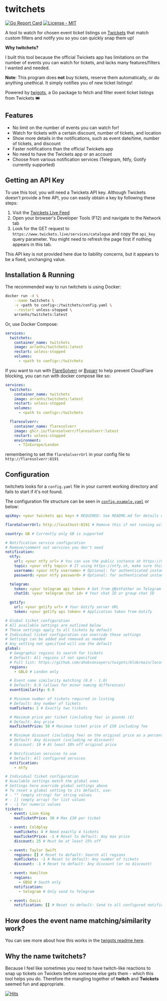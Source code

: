 # twitchets

[![Go Report Card](https://goreportcard.com/badge/github.com/ahobsonsayers/twitchets)](https://goreportcard.com/report/github.com/ahobsonsayers/twitchets)
[![License - MIT](https://img.shields.io/badge/License-MIT-9C27B0)](LICENSE)

A tool to watch for chosen event ticket listings on [Twickets](https://www.twickets.live) that match custom filters and notify you so you can quickly snap them up!

**Why twitchets?**

I built this tool because the official Twickets app has limitations on the number of events you can watch for tickets, and lacks many features/filters I wanted and needed.

**Note**: This program does **not** buy tickets, reserve them automatically, or do anything unethical. It simply notifies you of new ticket listings!

Powered by [twigots](https://github.com/ahobsonsayers/twigots), a Go package to fetch and filter event ticket listings from Twickets 🎟️

## Features

- No limit on the number of events you can watch for!
- Watch for tickets with a certain discount, number of tickets, and location
- Show more details in the notifications, such as event date/time, number of tickets, and discount
- Faster notifications than the official Twickets app
- No need to have the Twickets app or an account
- Choose from various notification services (Telegram, Ntfy, Gotify currently supported)

## Getting an API Key

To use this tool, you will need a Twickets API key. Although Twickets doesn't provide a free API, you can easily obtain a key by following these steps:

1. Visit the [Twickets Live Feed](https://www.twickets.live/app/catalog/browse)
2. Open your browser's Developer Tools (F12) and navigate to the Network tab
3. Look for the GET request to `https://www.twickets.live/services/catalogue` and copy the `api_key` query parameter. You might need to refresh the page first if nothing appears in this tab.

This API key is not provided here due to liability concerns, but it appears to be a fixed, unchanging value.

## Installation & Running

The recommended way to run twitchets is using Docker:

```bash
docker run -d \
    --name twitchets \
    -v <path to config>:/twitchets/config.yaml \
    --restart unless-stopped \
    arranhs/twitchets:latest
```

Or, use Docker Compose:

```yaml
services:
  twitchets:
    container_name: twitchets
    image: arranhs/twitchets:latest
    restart: unless-stopped
    volumes:
      - <path to config>:/twitchets
```

If you want to run with [FlareSolverr](https://github.com/FlareSolverr/FlareSolverr) or [Byparr](https://github.com/ThePhaseless/Byparr) to help prevent CloudFlare blocking, you can run with docker compose like so:

```yaml
services:
  twitchets:
    container_name: twitchets
    image: arranhs/twitchets:latest
    restart: unless-stopped
    volumes:
      - <path to config>:/twitchets

  flaresolverr:
    container_name: flaresolverr
    image: ghcr.io/flaresolverr/flaresolverr:latest
    restart: unless-stopped
    environment:
      - TZ=Europe/London
```

remembering to set the `flareSolverrUrl` in your config file to `http://flaresolverr:8191`

## Configuration

twitchets looks for a `config.yaml` file in your current working directory and fails to start if it's not found.

The configuration file structure can be seen in [`config.example.yaml`](./config.example.yaml) or below:

```yaml
apiKey: <your twickets api key> # REQUIRED: See README.md for details on how to obtain

flareSolverrUrl: http://localhost:8191 # Remove this if not running with FlareSolverr or Byparr

country: GB # Currently only GB is supported

# Notification service configuration
# Remove/comment out services you don't need
notification:
  ntfy:
    url: <your ntfy url> # You can use the public instance at https://ntfy.sh
    topic: <your ntfy topic> # If using https://ntfy.sh, make sure this is unique to you!
    username: <your ntfy username> # Optional: for authenticated instances
    password: <your ntfy password> # Optional: for authenticated instances

  telegram:
    token: <your telegram api token> # Get from @BotFather on Telegram
    chatId: <your telegram chat id> # Your chat ID or group chat ID

  gotify:
    url: <your gotify url> # Your Gotify server URL
    token: <your gotify api token> # Application token from Gotify

# Global ticket configuration
# All available settings are outlined below
# These settings apply to all tickets by default
# Individual ticket configuration can override these settings
# Settings can be added and removed as needed
# Any setting not specified will use the default
global:
  # Geographic regions to search for tickets
  # Default: All regions if not specified
  # Full list: https://github.com/ahobsonsayers/twigots/blob/main/location.go#L79-L90
  regions:
    - GBLO # London only

  # Event name similarity matching (0.0 - 1.0)
  # Default: 0.9 (allows for minor naming differences)
  eventSimilarity: 0.9

  # Minimum number of tickets required in listing
  # Default: Any number of tickets
  numTickets: 2 # Exactly two tickets

  # Maximum price per ticket (including fee) in pounds (£)
  # Default: Any price
  maxTicketPrice: 50 # Maximum ticket price of £50 including fee

  # Minimum discount (including fee) on the original price as a percentage
  # Default: Any discount (including no discount)
  # discount: 10 # At least 10% off original price

  # Notification services to use
  # Default: All configured services
  notification:
    - ntfy

# Individual ticket configuration
# Available settings match the global ones
# Settings here override global settings above
# To reset a global setting to its default, use:
# - "" (empty string) for string values
# - [] (empty array) for list values
# - -1 for numeric values
tickets:
  - event: Lion King
    maxTicketPrice: 30 # Max £30 per ticket

  - event: Coldplay
    numTickets: 4 # Need exactly 4 tickets
    maxTicketPrice: -1 # Reset to default: Any max price
    discount: 25 # Must be at least 25% off

  - event: Taylor Swift
    regions: [] # Reset to default: Search all regions
    numTickets: -1 # Reset to default: Any number of tickets
    discount: -1 # Reset to default: Any discount (or no discount)

  - event: Hamilton
    regions:
      - GBSO # South only
    notification:
      - telegram # Only send to Telegram

  - event: Oasis
    notification: [] # Reset to default: Send to all configured notification services
```

## How does the event name matching/similarity work?

You can see more about how this works in the [twigots readme here](https://github.com/ahobsonsayers/twigots#how-does-the-event-name-matchingsimilarity-work).

## Why the name twitchets?

Because I feel like sometimes you need to have twitch-like reactions to snap up tickets on Twickets before someone else gets them - which this tool helps you do. Therefore the mangling together of **twitch** and **Twickets** seemed fun and appropriate.

[![Hits](https://hits.sh/github.com/ahobsonsayers/twitchets.svg?view=today-total&label=Visitors%20Day%20%2F%20Total)](https://hits.sh/github.com/ahobsonsayers/twitchets/)
